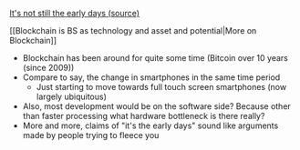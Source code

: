 [It's not still the early days (source)](https://blog.mollywhite.net/its-not-still-the-early-days/)

[[Blockchain is BS as technology and asset and potential|More on Blockchain]]

- Blockchain has been around for quite some time (Bitcoin over 10 years (since 2009))
- Compare to say, the change in smartphones in the same time period
	- Just starting to move towards full touch screen smartphones (now largely ubiquitous)
- Also, most development would be on the software side? Because other than faster processing what hardware bottleneck is there really?
- More and more, claims of "it's the early days" sound like arguments made by people trying to fleece you